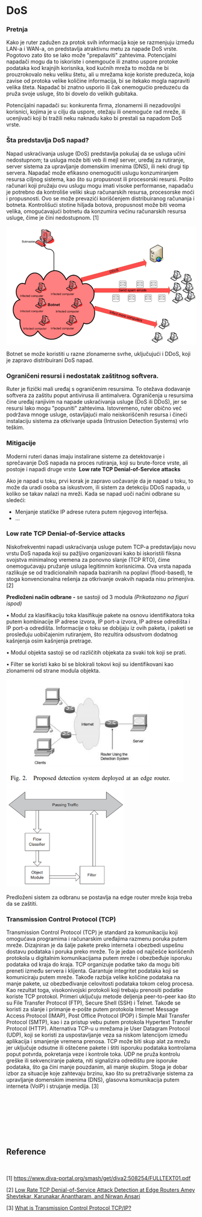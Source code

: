# DoS

### Pretnja

Kako je ruter zadužen za protok svih informacija koje se razmenjuju između LAN-a i WAN-a, on predstavlja atraktivnu metu za napade DoS vrste. Pogotovo zato što se lako može "prepalaviti" zahtevima. Potencijalni napadači mogu da to iskoriste i onemgouće ili znatno uspore protoke podataka kod krajnjih korisnika, kod kućnih mreža to možda ne bi prouzrokovalo neku veliku štetu, ali u mrežama koje koriste preduzeća, koja zavise od protoka velike količine informacija, bi se itekako mogla napraviti velika šteta. Napadač bi znatno usporio ili čak onemogućio preduzeću da pruža svoje usluge, što bi dovelo do velikih gubitaka.

Potencijalni napadači su: konkurenta firma, zlonamerni ili nezadovoljni korisnici, kojima je u cilju da uspore, otežaju ili onemoguće rad mreže, ili ucenjivači koji bi tražili neku naknadu kako bi prestali sa napadom DoS vrste.



### Šta predstavlja DoS napad?

Napad uskraćivanja usluge (DoS) predstavlja pokušaj da se usluga učini nedostupnom; ta usluga može biti veb ili mejl server, uređaj za rutiranje, server sistema za upravljanje domenskim imenima (DNS), ili neki drugi tip servera. Napadač može efikasno onemogućiti uslugu konzumiranjem resursa ciljnog sistema, kao što su propusnost ili procesorski resursi. Pošto računari koji pružaju ovu uslugu mogu imati visoke performanse, napadaču je potrebno da kontroliše veliki skup računarskih resursa, procesorske moći i propusnosti. Ovo se može prevazići korišćenjem distribuiranog računanja i botneta. Kontrolišući stotine hiljada botova, propusnost može biti veoma velika, omogućavajući botnetu da konzumira većinu računarskih resursa usluge, čime je čini nedostupnom. \[1\]

![Botnet.png](./../Images/Botnet.png)

Botnet se može koristiti u razne zlonamerne svrhe, uključujući i DDoS, koji je zapravo distribuirani DoS napad.

### Ograničeni resursi i nedostatak zaštitnog softvera.

Ruter je fizički mali uređaj s ograničenim resursima. To otežava dodavanje softvera za zaštitu poput antivirusa ili antimalvera. Ograničenja u resursima čine uređaj ranjivim na napade uskraćivanja usluge (DoS ili DDoS), jer se resursi lako mogu "popuniti" zahtevima. Istovremeno, ruter obično već podržava mnoge usluge, ostavljajući malo neiskorišćenih resursa i čineći instalaciju sistema za otkrivanje upada (Intrusion Detection Systems) vrlo teškim.

### Mitigacije

Moderni ruteri danas imaju instalirane sisteme za detektovanje i sprečavanje DoS napada na proces rutiranja, koji su brute-force vrste, ali postoje i napadi druge vrste  **Low rate TCP Denial-of-Service attacks**

Ako je napad u toku, prvi korak je zapravo uočavanje da je napad u toku, to može da uradi osoba sa iskustvom, ili sistem za detekciju DDoS napada, u koliko se takav nalazi na mreži. Kada se napad uoči načini odbrane su sledeći:

- Menjanje statičke IP adrese rutera putem njegovog interfejsa.
- ...

### Low rate TCP Denial-of-Service attacks

Niskofrekventni napadi uskraćivanja usluge putem TCP-a predstavljaju novu vrstu DoS napada koji su pažljivo organizovani kako bi iskoristili fiksna svojstva minimalnog vremena za ponovno slanje (TCP RTO), čime onemogućavaju pružanje usluga legitimnim korisnicima. Ova vrsta napada razlikuje se od tradicionalnih napada baziranih na poplavi (flood-based), te stoga konvencionalna rešenja za otkrivanje ovakvih napada nisu primenjiva. \[2\]

**Predloženi način odbrane -** se sastoji od 3 modula *(Prikatazano na figuri ispod)*

• Modul za klasifikaciju toka klasifikuje pakete na osnovu identifikatora toka putem kombinacije IP adrese izvora, IP port-a izvora, IP adrese odredišta i IP port-a odredišta. Informacije o toku se dobijaju iz ovih paketa, i paketi se prosleđuju uobičajenim rutiranjem, što rezultira odsustvom dodatnog kašnjenja osim kašnjenja pretrage.

• Modul objekta sastoji se od različitih objekata za svaki tok koji se prati. 

• Filter se koristi kako bi se blokirali tokovi koji su identifikovani kao zlonamerni od strane modula objekta.

<img title="" src="./../Images/Low rate DoS Detection sistem on enge router.png" alt="Low rate DoS Detection sistem on enge router.png" width="470" height="273"><img title="" src="Images/Architercture of the low rate DoS sistem.png" alt="Architercture of the low rate DoS sistem.png" width="313" height="277">

Predloženi sistem za odbranu se postavlja na edge router mreže koja treba da se zaštiti.

### Transmission Control Protocol (TCP)

Transmission Control Protocol (TCP) je standard za komunikaciju koji omogućava programima i računarskim uređajima razmenu poruka putem mreže. Dizajniran je da šalje pakete preko interneta i obezbedi uspešnu dostavu podataka i poruka preko mreže. To je jedan od najčešće korišćenih protokola u digitalnim komunikacijama putem mreže i obezbeđuje isporuku podataka od kraja do kraja. TCP organizuje podatke tako da mogu biti preneti između servera i klijenta. Garantuje integritet podataka koji se komuniciraju putem mreže. Takođe razbija velike količine podataka na manje pakete, uz obezbeđivanje celovitosti podataka tokom celog procesa. Kao rezultat toga, visokonivojski protokoli koji trebaju prenositi podatke koriste TCP protokol. Primeri uključuju metode deljenja peer-to-peer kao što su File Transfer Protocol (FTP), Secure Shell (SSH) i Telnet. Takođe se koristi za slanje i primanje e-pošte putem protokola Internet Message Access Protocol (IMAP), Post Office Protocol (POP) i Simple Mail Transfer Protocol (SMTP), kao i za pristup vebu putem protokola Hypertext Transfer Protocol (HTTP). Alternativa TCP-u u mrežama je User Datagram Protocol (UDP), koji se koristi za uspostavljanje veza sa niskom latencijom između aplikacija i smanjenje vremena prenosa. TCP može biti skup alat za mrežu jer uključuje odsutne ili oštećene pakete i štiti isporuku podataka kontrolama poput potvrda, pokretanja veze i kontrole toka. UDP ne pruža kontrolu greške ili sekvenciranje paketa, niti signalizira odredištu pre isporuke podataka, što ga čini manje pouzdanim, ali manje skupim. Stoga je dobar izbor za situacije koje zahtevaju brzinu, kao što su pretraživanje sistema za upravljanje domenskim imenima (DNS), glasovna komunikacija putem interneta (VoIP) i strujanje medija. \[3\]

&nbsp;

&nbsp;

&nbsp;

&nbsp;

## Reference

&nbsp;

\[1\] https://www.diva-portal.org/smash/get/diva2:508254/FULLTEXT01.pdf

\[2\] [Low Rate TCP Denial-of-Service Attack Detection at Edge Routers Amey Shevtekar, Karunakar Anantharam, and Nirwan Ansari](https://sci-hub.se/10.1109/lcomm.2005.1413635)

\[3\] [What is Transmission Control Protocol TCP/IP?](https://www.fortinet.com/resources/cyberglossary/tcp-ip#:~:text=Transmission%20Control%20Protocol%20%28TCP%29%20is,exchange%20messages%20over%20a%20network.)
